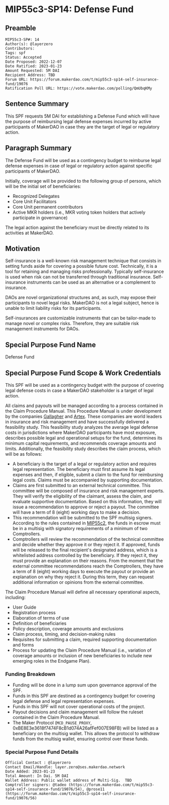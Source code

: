 # MIP55c3-SP14: Defense Fund

## Preamble

```
MIP55c3-SP#: 14
Author(s): @layerzero
Contributors:
Tags: spf
Status: Accepted
Date Proposed: 2022-12-07
Date Ratified: 2023-01-23
Amount Requested: 5M DAI
Recipient Address: TBD
Forum URL: https://forum.makerdao.com/t/mip55c3-sp14-self-insurance-fund/19076
Ratification Poll URL: https://vote.makerdao.com/polling/QmUbqKMy
```

## Sentence Summary

This SPF requests 5M DAI for establishing a Defense Fund which will have the purpose of reimbursing legal defense expenses incurred by active participants of MakerDAO in case they are the target of legal or regulatory action.

## Paragraph Summary

The Defense Fund will be used as a contingency budget to reimburse legal defense expenses in case of legal or regulatory action against specific participants of MakerDAO.

Initially, coverage will be provided to the following group of persons, which will be the initial set of beneficiaries:

- Recognized Delegates
- Core Unit Facilitators
- Core Unit permanent contributors
- Active MKR holders (i.e., MKR voting token holders that actively participate in governance) 

The legal action against the beneficiary must be directly related to its activities at MakerDAO.

## Motivation

Self-insurance is a well-known risk management technique that consists in setting funds aside for covering a possible future cost. Technically, it is a tool for retaining and managing risks professionally. Typically self-insurance is used when risk can not be transferred through traditional insurance. Self-insurance instruments can be used as an alternative or a complement to insurance.

DAOs are novel organizational structures and, as such, may expose their participants to novel legal risks. MakerDAO is not a legal subject, hence is unable to limit liability risks for its participants.

Self-insurances are customizable instruments that can be tailor-made to manage novel or complex risks. Therefore, they are suitable risk management instruments for DAOs.

## Special Purpose Fund Name

Defense Fund

## Special Purpose Fund Scope & Work Credentials

This SPF will be used as a contingency budget with the purpose of covering legal defense costs in case a MakerDAO stakeholder is a target of legal action.

All claims and payouts will be managed according to a process contained in the Claim Procedure Manual. This Procedure Manual is under development by the companies [Gallagher](https://www.ajg.com/us/) and [Artex](https://www.artexrisk.com/). These companies are world leaders in insurance and risk management and have successfully delivered a feasibility study. This feasibility study analyzes the average legal defense costs in jurisdictions where MakerDAO participants have most exposure, describes possible legal and operational setups for the fund, determines its minimum capital requirements, and recommends coverage amounts and limits. Additionally, the feasibility study describes the claim process, which will be as follows: 

- A beneficiary is the target of a legal or regulatory action and requires legal representation. The beneficiary must first assume its legal expenses and then, if eligible, submit a claim to the fund for reimbursing legal costs. Claims must be accompanied by supporting documentation.
- Claims are first submitted to an external technical committee. This committee will be composed of insurance and risk management experts. They will verify the eligibility of the claimant, assess the claim, and evaluate supportive documentation. Based on this information, they will issue a recommendation to approve or reject a payout. The committee will have a term of 8 (eight) working days to make a decision.
- This recommendation will be submitted to the SPF multisig signers. According to the rules contained in [MIP55c2](https://mips.makerdao.com/mips/details/MIP55#MIP55c2), the funds in escrow must be in a multisig with signatory requirements of a minimum of two Comptrollers. 
- Comptrollers will review the recommendation of the technical committee and decide whether they approve it or they reject it. If approved, funds will be released to the final recipient's designated address, which is a whitelisted address controlled by the beneficiary. If they reject it, they must provide an explanation on their reasons. From the moment that the external committee recommendations reach the Comptrollers, they have a term of 8 (eight) working days to execute the payout or provide an explanation on why they reject it. During this term, they can request additional information or opinions from the external committee.

 The Claim Procedure Manual will define all necessary operational aspects, including:

- User Guide
- Registration process
- Elaboration of terms of use
- Definition of beneficiaries
- Policy description, coverage amounts and exclusions
- Claim process, timing, and decision-making rules
- Requisites for submitting a claim, required supporting documentation and forms
- Process for updating the Claim Procedure Manual (i.e., variation of coverage amounts or inclusion of new beneficiaries to include new emerging roles in the Endgame Plan). 

### Funding Breakdown

- Funding will be done in a lump sum upon governance approval of the SPF.
- Funds in this SPF are destined as a contingency budget for covering legal defense and legal representation expenses.
- Funds in this SPF will not cover operational costs of the project.
- Payout decisions and claim management will follow the ruleset contained in the Claim Procedure Manual.
- The Maker Protocol (`MCD_PAUSE_PROXY`, 0xBE8E3e3618f7474F8cB1d074A26afFef007E98FB) will be listed as a beneficiary on the multisig wallet. This allows the protocol to withdraw funds from the multisig wallet, ensuring control over these funds.

### Special Purpose Fund Details

```
Official Contact : @layerzero
Contact Email/Handle: layer.zero@ses.makerdao.network
Date Added: 2023-01-23
Total Amount: In Dai. 5M DAI
Wallet Address: Public wallet address of Multi-Sig.  TBD
Comptroller signers: @tadeo (https://forum.makerdao.com/t/mip55c3-sp14-self-insurance-fund/19076/54), @prose11 (https://forum.makerdao.com/t/mip55c3-sp14-self-insurance-fund/19076/56)
```

